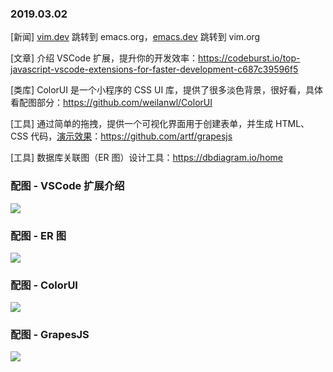 ### 2019.03.02

[新闻] [vim.dev](http://vim.dev) 跳转到 emacs.org，[emacs.dev](http://emacs.dev) 跳转到 vim.org

[文章] 介绍 VSCode 扩展，提升你的开发效率：<https://codeburst.io/top-javascript-vscode-extensions-for-faster-development-c687c39596f5>

[类库] ColorUI 是一个小程序的 CSS UI 库，提供了很多淡色背景，很好看，具体看配图部分：<https://github.com/weilanwl/ColorUI>

[工具] 通过简单的拖拽，提供一个可视化界面用于创建表单，并生成 HTML、CSS 代码，[演示效果](https://grapesjs.com/demo.html)：<https://github.com/artf/grapesjs>

[工具] 数据库关联图（ER 图）设计工具：<https://dbdiagram.io/home>

### 配图 - VSCode 扩展介绍
![](https://ws1.sinaimg.cn/large/62bfa70bly1g0oca59tt6g20m80dwhdt.gif)

### 配图 - ER 图
![](https://ws1.sinaimg.cn/large/62bfa70bly1g0oc83vp1mj21bu0wa7l5.jpg)

### 配图 - ColorUI
![](https://ws1.sinaimg.cn/large/62bfa70bly1g0obdmz33qj20u01qc77f.jpg)

### 配图 - GrapesJS
![](https://ws1.sinaimg.cn/large/62bfa70bly1g0obny5yjrj21560poqj8.jpg)
